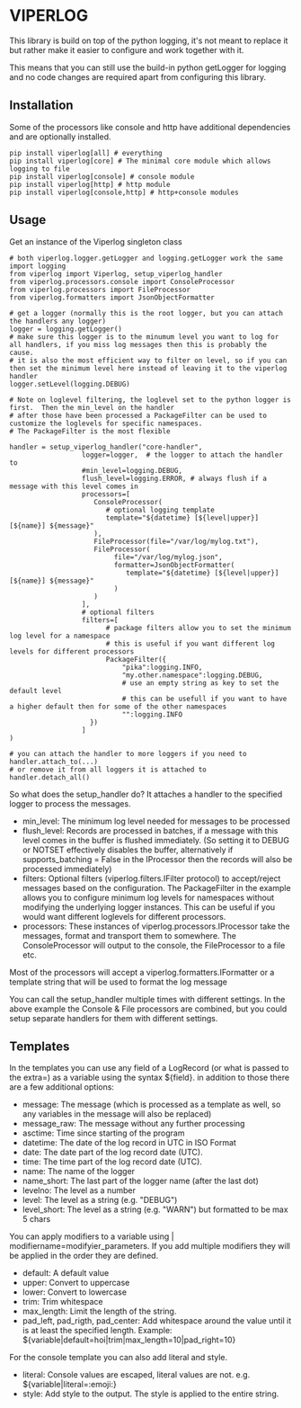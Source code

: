 # VIPERLOG

This library is build on top of the python logging, 
it's not meant to replace it but rather make it easier to configure
and work together with it.  

This means that you can still use the build-in python getLogger for logging and no code changes are required apart from configuring this library.

## Installation
Some of the processors like console and http have additional dependencies
and are optionally installed. 

    pip install viperlog[all] # everything
    pip install viperlog[core] # The minimal core module which allows logging to file
    pip install viperlog[console] # console module
    pip install viperlog[http] # http module
    pip install viperlog[console,http] # http+console modules




## Usage

Get an instance of the Viperlog singleton class
    
    # both viperlog.logger.getLogger and logging.getLogger work the same
    import logging
    from viperlog import Viperlog, setup_viperlog_handler
    from viperlog.processors.console import ConsoleProcessor
    from viperlog.processors import FileProcessor
    from viperlog.formatters import JsonObjectFormatter
    
    # get a logger (normally this is the root logger, but you can attach the handlers any logger)
    logger = logging.getLogger()
    # make sure this logger is to the minumum level you want to log for all handlers, if you miss log messages then this is probably the cause.
    # it is also the most efficient way to filter on level, so if you can then set the minimum level here instead of leaving it to the viperlog handler
    logger.setLevel(logging.DEBUG)
    
    # Note on loglevel filtering, the loglevel set to the python logger is first.  Then the min_level on the handler
    # after those have been processed a PackageFilter can be used to customize the loglevels for specific namespaces.
    # The PackageFilter is the most flexible

    handler = setup_viperlog_handler("core-handler", 
                      logger=logger,  # the logger to attach the handler to
                      #min_level=logging.DEBUG, 
                      flush_level=logging.ERROR, # always flush if a message with this level comes in
                      processors=[
                         ConsoleProcessor(
                            # optional logging template
                            template="${datetime} [${level|upper}] [${name}] ${message}"
                         ),
                         FileProcessor(file="/var/log/mylog.txt"),
                         FileProcessor(
                              file="/var/log/mylog.json",
                              formatter=JsonObjectFormatter(
                                 template="${datetime} [${level|upper}] [${name}] ${message}"
                              )
                         )
                      ], 
                      # optional filters
                      filters=[ 
                            # package filters allow you to set the minimum log level for a namespace
                            # this is useful if you want different log levels for different processors
                            PackageFilter({
                                "pika":logging.INFO,
                                "my.other.namespace":logging.DEBUG,
                                # use an empty string as key to set the default level
                                # this can be usefull if you want to have a higher default then for some of the other namespaces
                                "":logging.INFO
                        }) 
                      ]
    )
    
    # you can attach the handler to more loggers if you need to
    handler.attach_to(...)
    # or remove it from all loggers it is attached to
    handler.detach_all()
So what does the setup_handler do?
It attaches a handler to the specified logger to process the messages.
- min_level: The minimum log level needed for messages to be processed
- flush_level: Records are processed in batches, if a message with this level comes in the buffer is flushed immediately. (So setting it to DEBUG or NOTSET effectively disables the buffer, alternatively if supports_batching = False in the IProcessor then the records will also be processed immediately)
- filters: Optional filters (viperlog.filters.IFilter protocol) to accept/reject messages based on the configuration. The PackageFilter in the example allows you to configure minimum log levels for namespaces without modifying the underlying logger instances. This can be useful if you would want different loglevels for different processors.
- processors: These instances of viperlog.processors.IProcessor take the messages, format and transport them to somewhere. The ConsoleProcessor will output to the console, the FileProcessor to a file etc.  

Most of the processors will accept a viperlog.formatters.IFormatter or a template string that will be used to format the log message 


You can call the setup_handler multiple times with different settings. In the above example the Console & File processors are combined, 
but you could setup separate handlers for them with different settings.


## Templates
In the templates you can use any field of a LogRecord (or what is passed to the extra=) as a variable using the syntax ${field}.
in addition to those there are a few additional options:
- message: The message (which is processed as a template as well, so any variables in the message will also be replaced)
- message_raw: The message without any further processing
- asctime: Time since starting of the program
- datetime: The date of the log record in UTC in ISO Format
- date: The date part of the log record date (UTC).
- time: The time part of the log record date (UTC).
- name: The name of the logger
- name_short: The last part of the logger name (after the last dot)
- levelno: The level as a number
- level: The level as a string (e.g. "DEBUG")
- level_short: The level as a string (e.g. "WARN") but formatted to be max 5 chars

You can apply modifiers to a variable using | modifiername=modifyier_parameters. If you add multiple modifiers they will be applied in the order they are defined.

- default: A default value
- upper: Convert to uppercase
- lower: Convert to lowercase
- trim: Trim whitespace
- max_length: Limit the length of the string. 
- pad_left, pad_rigth, pad_center: Add whitespace around the value until it is at least the specified length.
Example: ${variable|default=hoi|trim|max_length=10|pad_right=10}

For the console template you can also add literal and style.
- literal: Console values are escaped, literal values are not. e.g. ${variable|literal=:emoji:}
- style: Add style to the output. The style is applied to the entire string. 

